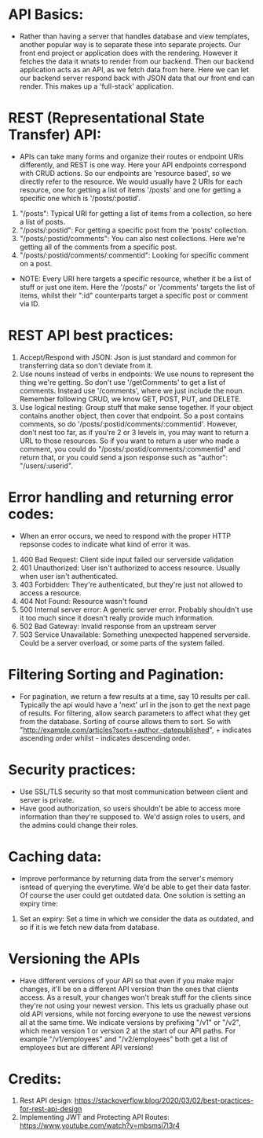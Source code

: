 # API Basics:

- Rather than having a server that handles database and view templates, another popular way is to separate these into separate projects. Our front end project or application does with the rendering. However it fetches the data it wnats to render from our backend. Then our backend application acts as an API, as we fetch data from here. Here we can let our backend server respond back with JSON data that our front end can render. This makes up a 'full-stack' application.

# REST (Representational State Transfer) API:

- APIs can take many forms and organize their routes or endpoint URIs differently, and REST is one way. Here your API endpoints correspond with CRUD actions. So our endpoints are 'resource based', so we directly refer to the resource. We would usually have 2 URIs for each resource, one for getting a list of items '/posts' and one for getting a specific one which is '/posts/:postid'.

1. "/posts": Typical URI for getting a list of items from a collection, so here a list of posts.
2. "/posts/:postid": For getting a specific post from the 'posts' collection.
3. "/posts/:postid/comments": You can also nest collections. Here we're getting all of the comments from a specific post.
4. "/posts/:postid/comments/:commentid": Looking for specific comment on a post.

- NOTE: Every URI here targets a specific resource, whether it be a list of stuff or just one item. Here the '/posts/' or '/comments' targets
  the list of items, whilst their ":id" counterparts target a specific post or comment via ID.

# REST API best practices:

1. Accept/Respond with JSON: Json is just standard and common for transferring data so don't deviate from it.
2. Use nouns instead of verbs in endpoints: We use nouns to represent the thing we're getting. So don't use '/getComments'
   to get a list of comments. Instead use '/comments', where we just include the noun. Remember following CRUD, we
   know GET, POST, PUT, and DELETE.
3. Use logical nesting: Group stuff that make sense together. If your object contains another object, then cover that endpoint.
   So a post contains comments, so do '/posts/:postid/comments/:commentid'. However, don't nest too far, as if you're
   2 or 3 levels in, you may want to return a URL to those resources. So if you want to return a user who made a comment, you
   could do "/posts/:postid/comments/:commentid" and return that, or you could send a json response such as
   "author": "/users/:userid".

# Error handling and returning error codes:

- When an error occurs, we need to respond with the proper HTTP repsonse codes to indicate what
  kind of error it was.

1. 400 Bad Request: Client side input failed our serverside validation
2. 401 Unauthorized: User isn't authorized to access resource. Usually when user isn't authenticated.
3. 403 Forbidden: They're authenticated, but they're just not allowed to access a resource.
4. 404 Not Found: Resource wasn't found
5. 500 Internal server error: A generic server error. Probably shouldn't use it too much since it doesn't
   really provide much information.
6. 502 Bad Gateway: Invalid response from an upstream server
7. 503 Service Unavailable: Something unexpected happened serverside. Could be a server overload, or some
   parts of the system failed.

# Filtering Sorting and Pagination:

- For pagination, we return a few results at a time, say 10 results per call. Typically
  the api would have a 'next' url in the json to get the next page of results. For filtering,
  allow search parameters to affect what they get from the database. Sorting of course allows
  them to sort. So with "http://example.com/articles?sort=+author,-datepublished", + indicates
  ascending order whilst - indicates descending order.

# Security practices:

- Use SSL/TLS security so that most communication between client and server is private.
- Have good authorization, so users shouldn't be able to access more information than they're
  supposed to. We'd assign roles to users, and the admins could change their roles.

# Caching data:

- Improve performance by returning data from the server's memory isntead of querying
  the everytime. We'd be able to get their data faster. Of course the user could get
  outdated data. One solution is setting an expiry time:

1. Set an expiry: Set a time in which we consider the data as outdated, and so if it is we
   fetch new data from database.

# Versioning the APIs

- Have different versions of your API so that even if you make major changes, it'll be on
  a different API version than the ones that clients access. As a result, your changes won't break
  stuff for the clients since they're not using your newest version. This lets us gradually phase out
  old API versions, while not forcing everyone to use the newest versions all at the same time.
  We indicate versions by prefixing "/v1" or "/v2", which mean version 1 or version 2 at the start of
  our API paths. For example "/v1/employees" and "/v2/employees" both get a list of employees but are
  different API versions!

# Credits:

1. Rest API design: https://stackoverflow.blog/2020/03/02/best-practices-for-rest-api-design
2. Implementing JWT and Protecting API Routes: https://www.youtube.com/watch?v=mbsmsi7l3r4
